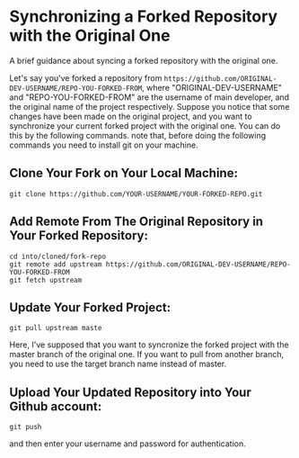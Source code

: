 # Synchronizing a Forked Repository with the Original One
A brief guidance about syncing a forked repository with the original one.


Let's say you've forked a repository from ```https://github.com/ORIGINAL-DEV-USERNAME/REPO-YOU-FORKED-FROM```, where "ORIGINAL-DEV-USERNAME" and "REPO-YOU-FORKED-FROM" are the username of main developer, and the original name of the project respectively. Suppose you notice that some changes have been made on the original project, and you want to synchronize your current forked project with the original one. You can do this by the following commands. note that, before doing the following commands you need to install git on your machine. 

## Clone Your Fork on Your Local Machine:
```
git clone https://github.com/YOUR-USERNAME/YOUR-FORKED-REPO.git
```
## Add Remote From The Original Repository in Your Forked Repository:
```
cd into/cloned/fork-repo
git remote add upstream https://github.com/ORIGINAL-DEV-USERNAME/REPO-YOU-FORKED-FROM
git fetch upstream
```
## Update Your Forked Project:
```
git pull upstream maste
```
Here, I've supposed that you want to syncronize the forked project with the master branch of the original one. If you want to pull from another branch, you need to use the target branch name instead of master. 
## Upload Your Updated Repository into Your Github account:
```
git push
```
and then enter your username and password for authentication. 



